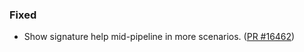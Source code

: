 ### Fixed

* Show signature help mid-pipeline in more scenarios. ([PR #16462](https://github.com/dotnet/fsharp/pull/16462))
